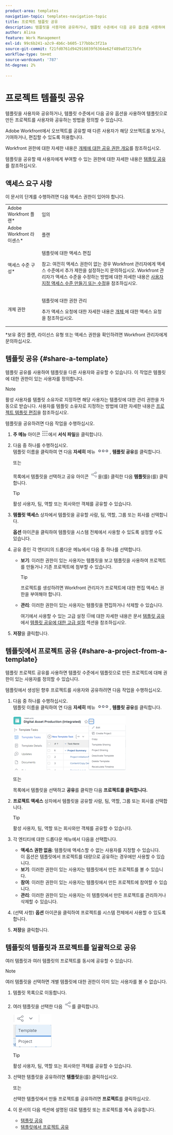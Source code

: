 ```yaml
---
product-area: templates
navigation-topic: templates-navigation-topic
title: 프로젝트 템플릿 공유
description: 템플릿을 사용자와 공유하거나, 템플릿 수준에서 다음 공유 옵션을 사용하여 템플릿으로 만든 프로젝트를 사용자와 공유하는 방법을 정의할 수 있습니다.
author: Alina
feature: Work Management
exl-id: 99c6b241-a2c9-4b6c-b605-177bbbc3f21a
source-git-commit: f21fd0761d942916039f6364e62f489a07217bfe
workflow-type: tm+mt
source-wordcount: '787'
ht-degree: 2%

---
```


# 프로젝트 템플릿 공유

템플릿을 사용자와 공유하거나, 템플릿 수준에서 다음 공유 옵션을 사용하여 템플릿으로 만든 프로젝트를 사용자와 공유하는 방법을 정의할 수 있습니다.

Adobe Workfront에서 오브젝트를 공유할 때 다른 사용자가 해당 오브젝트를 보거나, 기여하거나, 편집할 수 있도록 허용합니다.

Workfront 권한에 대한 자세한 내용은 [개체에 대한 공유 권한 개요](../../../workfront-basics/grant-and-request-access-to-objects/sharing-permissions-on-objects-overview.md)를 참조하십시오.

템플릿을 공유할 때 사용자에게 부여할 수 있는 권한에 대한 자세한 내용은 [템플릿 공유](../../../workfront-basics/grant-and-request-access-to-objects/share-a-template.md)를 참조하십시오.

## 액세스 요구 사항

이 문서의 단계를 수행하려면 다음 액세스 권한이 있어야 합니다.

<table style="table-layout:auto"> 
 <col> 
 <col> 
 <tbody> 
  <tr> 
   <td role="rowheader">Adobe Workfront 플랜*</td> 
   <td> <p>임의 </p> </td> 
  </tr> 
  <tr> 
   <td role="rowheader">Adobe Workfront 라이센스*</td> 
   <td> <p>플랜 </p> </td> 
  </tr> 
  <tr> 
   <td role="rowheader">액세스 수준 구성*</td> 
   <td> <p>템플릿에 대한 액세스 편집</p> <p>참고: 여전히 액세스 권한이 없는 경우 Workfront 관리자에게 액세스 수준에서 추가 제한을 설정하는지 문의하십시오. Workfront 관리자가 액세스 수준을 수정하는 방법에 대한 자세한 내용은 <a href="../../../administration-and-setup/add-users/configure-and-grant-access/create-modify-access-levels.md" class="MCXref xref">사용자 지정 액세스 수준 만들기 또는 수정</a>을 참조하십시오.</p> </td> 
  </tr> 
  <tr> 
   <td role="rowheader">개체 권한</td> 
   <td> <p>템플릿에 대한 권한 관리</p> <p>추가 액세스 요청에 대한 자세한 내용은 <a href="../../../workfront-basics/grant-and-request-access-to-objects/request-access.md" class="MCXref xref">개체 </a>에 대한 액세스 요청 을 참조하십시오.</p> </td> 
  </tr> 
 </tbody> 
</table>

&#42;보유 중인 플랜, 라이선스 유형 또는 액세스 권한을 확인하려면 Workfront 관리자에게 문의하십시오.

## 템플릿 공유 {#share-a-template}

템플릿 공유를 사용하여 템플릿을 다른 사용자와 공유할 수 있습니다. 이 작업은 템플릿에 대한 권한이 있는 사용자를 정의합니다.

>[!NOTE]
>
>활성 사용자를 템플릿 소유자로 지정하면 해당 사용자는 템플릿에 대한 관리 권한을 자동으로 받습니다. 사용자를 템플릿 소유자로 지정하는 방법에 대한 자세한 내용은 [프로젝트 템플릿 편집](../../../manage-work/projects/create-and-manage-templates/edit-templates.md)을 참조하십시오.

템플릿을 공유하려면 다음 작업을 수행하십시오.

1. **주 메뉴** 아이콘 ![주 메뉴 아이콘](assets/main-menu-icon.png)에서 **서식 파일**&#x200B;을 클릭합니다.

1. 다음 중 하나를 수행하십시오.\
   템플릿 이름을 클릭하여 연 다음 **자세히** 메뉴 ![추가 아이콘](assets/qs-more-icon-on-an-object.png), **템플릿 공유**&#x200B;를 클릭합니다.

   또는

   목록에서 템플릿을 선택하고 공유 아이콘 ![](assets/share-icon.png)을(를) 클릭한 다음 **템플릿**&#x200B;을(를) 클릭합니다.

   >[!TIP]
   >
   >활성 사용자, 팀, 역할 또는 회사와만 객체를 공유할 수 있습니다.

1. **템플릿 액세스** 상자에서 템플릿을 공유할 사람, 팀, 역할, 그룹 또는 회사를 선택합니다.

   **옵션** 아이콘을 클릭하여 템플릿을 시스템 전체에서 사용할 수 있도록 설정할 수도 있습니다.

1. 공유 중인 각 엔티티의 드롭다운 메뉴에서 다음 중 하나를 선택합니다.

   * **보기**: 이러한 권한이 있는 사용자는 템플릿을 보고 템플릿을 사용하여 프로젝트를 만들거나 기존 프로젝트에 첨부할 수 있습니다.

     >[!TIP]
     >
     >프로젝트를 생성하려면 Workfront 관리자가 프로젝트에 대한 편집 액세스 권한을 부여해야 합니다.

   * **관리**: 이러한 권한이 있는 사용자는 템플릿을 편집하거나 삭제할 수 있습니다.

     여기에서 사용할 수 있는 고급 설정 ![](assets/gear-icon-in-access-levels.png)에 대한 자세한 내용은 문서 [템플릿 공유](../../../workfront-basics/grant-and-request-access-to-objects/share-a-template.md)에서 [템플릿 공유에 대한 고급 설정](../../../workfront-basics/grant-and-request-access-to-objects/share-a-template.md#template-permissions) 섹션을 참조하십시오.

1. **저장**&#x200B;을 클릭합니다.

## 템플릿에서 프로젝트 공유 {#share-a-project-from-a-template}

템플릿 프로젝트 공유를 사용하면 템플릿 수준에서 템플릿으로 만든 프로젝트에 대해 권한이 있는 사용자를 정의할 수 있습니다.

템플릿에서 생성된 향후 프로젝트를 사용자와 공유하려면 다음 작업을 수행하십시오.

1. 다음 중 하나를 수행하십시오.\
   템플릿 이름을 클릭하여 연 다음 **자세히** 메뉴 ![추가 아이콘](assets/qs-more-icon-on-an-object.png), **템플릿 공유**&#x200B;를 클릭합니다.

   ![템플릿에서 프로젝트 공유](assets/project-sharing-on-template-nwe-2022-350x172.png)

   또는

   목록에서 템플릿을 선택하고 **공유**&#x200B;를 클릭한 다음 **프로젝트를 클릭합니다.**

1. **프로젝트 액세스** 상자에서 템플릿을 공유할 사람, 팀, 역할, 그룹 또는 회사를 선택합니다.

   >[!TIP]
   >
   >활성 사용자, 팀, 역할 또는 회사와만 객체를 공유할 수 있습니다.

1. 각 엔티티에 대한 드롭다운 메뉴에서 다음을 선택합니다.

   * **액세스 권한 없음**: 템플릿에 액세스할 수 없는 사용자를 지정할 수 있습니다.\
     이 옵션은 템플릿에서 프로젝트를 대량으로 공유하는 경우에만 사용할 수 있습니다. 
   * **보기**: 이러한 권한이 있는 사용자는 템플릿에서 만든 프로젝트를 볼 수 있습니다.
   * **참여**: 이러한 권한이 있는 사용자는 템플릿에서 만든 프로젝트에 참여할 수 있습니다. 
   * **관리**: 이러한 권한이 있는 사용자는 이 템플릿에서 만든 프로젝트를 관리하거나 삭제할 수 있습니다.

1. (선택 사항) **옵션** 아이콘을 클릭하여 프로젝트를 시스템 전체에서 사용할 수 있도록 합니다.
1. **저장**&#x200B;을 클릭합니다.

<!--
<div data-mc-conditions="QuicksilverOrClassic.Draft mode">
<h3>Overview of project sharing from other sources</h3>
<p>You may already have been assigned access to projects from other areas of Workfront. <br>You may have been assigned access to projects from the following areas: </p>
<ul>
<li>When a project is created<br>For more information about sharing projects when the project is created, see the "Access" section in <a href="../../../manage-work/projects/manage-projects/edit-projects.md" class="MCXref xref">Edit projects</a>.</li>
<li>When your Workfront administrator sets user access levels<br>For more information about setting access levels, see <a href="../../../administration-and-setup/add-users/configure-and-grant-access/create-modify-access-levels.md" class="MCXref xref">Create or modify custom access levels</a>.</li>
<li>When using the project access template</li>
</ul>
<p>When using the Template Project Sharing feature, if a user's access to a project is View, but you set the access permissions for Template Project Sharing to Manage, the user will have Manage permission for every project created using this specific template. The user will only have View permission for the other projects they are on.</p>
</div>
-->

## 템플릿의 템플릿과 프로젝트를 일괄적으로 공유

여러 템플릿과 여러 템플릿의 프로젝트를 동시에 공유할 수 있습니다.

>[!NOTE]
>
>여러 템플릿을 선택하면 개별 템플릿에 대한 권한이 이미 있는 사용자를 볼 수 없습니다.

1. 템플릿 목록으로 이동합니다.
1. 여러 템플릿을 선택한 다음 ![공유](assets/share-icon.png)를 클릭합니다.

   ![템플릿 또는 프로젝트를 일괄적으로 공유](assets/share-templates-projects-in-bulk-link-in-toolbar-nwe-2022.png)

   >[!TIP]
   >
   >활성 사용자, 팀, 역할 또는 회사와만 객체를 공유할 수 있습니다.

1. 선택한 템플릿을 공유하려면 **템플릿**&#x200B;을(를) 클릭하십시오.

   또는

   선택한 템플릿에서 만들 프로젝트를 공유하려면 **프로젝트**&#x200B;를 클릭하십시오.

1. 이 문서의 다음 섹션에 설명된 대로 템플릿 또는 프로젝트를 계속 공유합니다.

   * [템플릿 공유](#share-a-template)
   * [템플릿에서 프로젝트 공유](#share-a-project-from-a-template)
